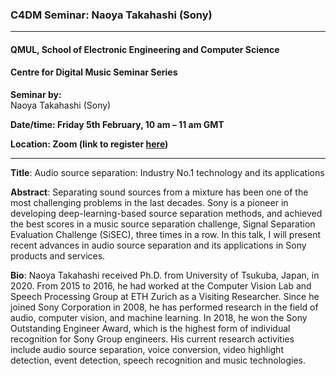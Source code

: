 ### C4DM Seminar: Naoya Takahashi (Sony)
-----------------

#### QMUL, School of Electronic Engineering and Computer Science

#### Centre for Digital Music Seminar Series

**Seminar by:**   
    Naoya Takahashi (Sony)

**Date/time: Friday 5th February, 10 am – 11 am GMT**

**Location: Zoom (link to register [here](https://qmul-ac-uk.zoom.us/meeting/register/tZEqcOGrqjsvGdbIQQ5Fjz4mRROWhcZ6S9zJ))**  

-----------------

<b>Title</b>: Audio source separation: Industry No.1 technology and its applications

<b>Abstract</b>:
Separating sound sources from a mixture has been one of the most challenging problems in the last decades. Sony is a pioneer in developing deep-learning-based source separation methods, and achieved the best scores in a music source separation challenge, Signal Separation Evaluation Challenge (SiSEC), three times in a row. In this talk, I will present recent advances in audio source separation and its applications in Sony products and services.

<b>Bio</b>: 
Naoya Takahashi received Ph.D. from University of Tsukuba, Japan, in 2020. From 2015 to 2016, he had worked at the Computer Vision Lab and Speech Processing Group at ETH Zurich as a Visiting Researcher. Since he joined Sony Corporation in 2008, he has performed research in the field of audio, computer vision, and machine learning. In 2018, he won the Sony Outstanding Engineer Award, which is the highest form of individual recognition for Sony Group engineers.
His current research activities include audio source separation, voice conversion, video highlight detection, event detection, speech recognition and music technologies.
